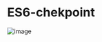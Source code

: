 # ES6-chekpoint
![image](https://github.com/oumaa0/ES6-chekpoint/assets/153615550/d348fe0a-200d-41c9-a752-3ba08bceaedc)
